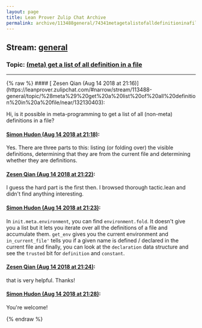 ```yaml
---
layout: page
title: Lean Prover Zulip Chat Archive 
permalink: archive/113488general/74341metagetalistofalldefinitioninafile.html
---
```


## Stream: [general](https://leanprover-community.github.io/archive/113488general/index.html)
### Topic: [(meta) get a list of all definition in a file](https://leanprover-community.github.io/archive/113488general/74341metagetalistofalldefinitioninafile.html)

---

<base href="https://leanprover.zulipchat.com">
{% raw %}
#### [ Zesen Qian (Aug 14 2018 at 21:16)](https://leanprover.zulipchat.com/#narrow/stream/113488-general/topic/%28meta%29%20get%20a%20list%20of%20all%20definition%20in%20a%20file/near/132130403):
<p>Hi, is it possible in meta-programming to get a list of all (non-meta) definitions in a file?</p>

#### [ Simon Hudon (Aug 14 2018 at 21:18)](https://leanprover.zulipchat.com/#narrow/stream/113488-general/topic/%28meta%29%20get%20a%20list%20of%20all%20definition%20in%20a%20file/near/132130541):
<p>Yes. There are three parts to this: listing (or folding over) the visible definitions, determining that they are from the current file and determining whether they are definitions.</p>

#### [ Zesen Qian (Aug 14 2018 at 21:22)](https://leanprover.zulipchat.com/#narrow/stream/113488-general/topic/%28meta%29%20get%20a%20list%20of%20all%20definition%20in%20a%20file/near/132130754):
<p>I guess the hard part is the first then. I browsed thorough tactic.lean and didn't find anything interesting.</p>

#### [ Simon Hudon (Aug 14 2018 at 21:23)](https://leanprover.zulipchat.com/#narrow/stream/113488-general/topic/%28meta%29%20get%20a%20list%20of%20all%20definition%20in%20a%20file/near/132130776):
<p>In <code>init.meta.environment</code>, you can find <code>environment.fold</code>. It doesn't give you a list but it lets you iterate over all the definitions of a file and accumulate them. <code>get_env</code> gives you the current environment and <code>in_current_file'</code> tells you if a given name is defined / declared in the current file and finally, you can look at the <code>declaration</code> data structure and see the <code>trusted</code> bit for <code>definition</code> and <code>constant</code>.</p>

#### [ Zesen Qian (Aug 14 2018 at 21:24)](https://leanprover.zulipchat.com/#narrow/stream/113488-general/topic/%28meta%29%20get%20a%20list%20of%20all%20definition%20in%20a%20file/near/132130792):
<p>that is very helpful. Thanks!</p>

#### [ Simon Hudon (Aug 14 2018 at 21:28)](https://leanprover.zulipchat.com/#narrow/stream/113488-general/topic/%28meta%29%20get%20a%20list%20of%20all%20definition%20in%20a%20file/near/132131037):
<p>You're welcome!</p>


{% endraw %}

